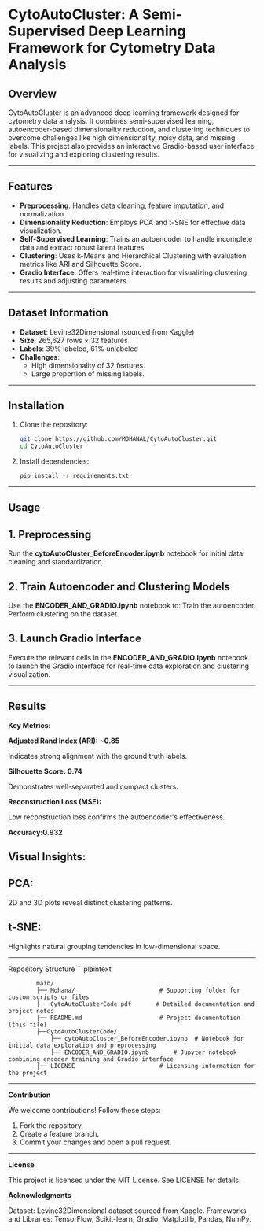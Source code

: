 # CytoAutoCluster: A Semi-Supervised Deep Learning Framework for Cytometry Data Analysis

## Overview
CytoAutoCluster is an advanced deep learning framework designed for cytometry data analysis. It combines semi-supervised learning, autoencoder-based dimensionality reduction, and clustering techniques to overcome challenges like high dimensionality, noisy data, and missing labels. This project also provides an interactive Gradio-based user interface for visualizing and exploring clustering results.

---

## Features
- **Preprocessing**: Handles data cleaning, feature imputation, and normalization.
- **Dimensionality Reduction**: Employs PCA and t-SNE for effective data visualization.
- **Self-Supervised Learning**: Trains an autoencoder to handle incomplete data and extract robust latent features.
- **Clustering**: Uses k-Means and Hierarchical Clustering with evaluation metrics like ARI and Silhouette Score.
- **Gradio Interface**: Offers real-time interaction for visualizing clustering results and adjusting parameters.

---

## Dataset Information
- **Dataset**: Levine32Dimensional (sourced from Kaggle)
- **Size**: 265,627 rows × 32 features
- **Labels**: 39% labeled, 61% unlabeled
- **Challenges**:
  - High dimensionality of 32 features.
  - Large proportion of missing labels.

---

## Installation
1. Clone the repository:
   ```bash
   git clone https://github.com/MOHANAL/CytoAutoCluster.git
   cd CytoAutoCluster
2. Install dependencies:
   ```bash
   pip install -r requirements.txt
---
## Usage
## 1. Preprocessing
  Run the **cytoAutoCluster_BeforeEncoder.ipynb** notebook for initial data cleaning and standardization.

## 2. Train Autoencoder and Clustering Models
  Use the **ENCODER_AND_GRADIO.ipynb** notebook to:
  Train the autoencoder.
  Perform clustering on the dataset.

## 3. Launch Gradio Interface
   Execute the relevant cells in the **ENCODER_AND_GRADIO.ipynb** notebook to launch the Gradio interface for real-time data exploration and clustering visualization.
  
---
## Results
**Key Metrics:**

**Adjusted Rand Index (ARI): **~0.85****
  
  Indicates strong alignment with the ground truth labels.
  
**Silhouette Score: **0.74****
  
  Demonstrates well-separated and compact clusters.
  
**Reconstruction Loss (MSE):**

  Low reconstruction loss confirms the autoencoder's effectiveness.
  
**Accuracy:0.932**
  
## Visual Insights:
## PCA:
2D and 3D plots reveal distinct clustering patterns.
## t-SNE:
Highlights natural grouping tendencies in low-dimensional space.

---
Repository Structure
        ```plaintext

            main/
            ├── Mohana/                        # Supporting folder for custom scripts or files
            ├── CytoAutoClusterCode.pdf       # Detailed documentation and project notes
            ├── README.md                      # Project documentation (this file)
            ├──CytoAutoClusterCode/
                ├── cytoAutoCluster_BeforeEncoder.ipynb  # Notebook for initial data exploration and preprocessing
                ├── ENCODER_AND_GRADIO.ipynb       # Jupyter notebook combining encoder training and Gradio interface
            ├── LICENSE                        # Licensing information for the project

---
**Contribution**

We welcome contributions! Follow these steps:
1. Fork the repository.
2. Create a feature branch.
3. Commit your changes and open a pull request.
---
**License**

This project is licensed under the MIT License. See LICENSE for details.

**Acknowledgments**

Dataset: Levine32Dimensional dataset sourced from Kaggle.
Frameworks and Libraries: TensorFlow, Scikit-learn, Gradio, Matplotlib, Pandas, NumPy.

